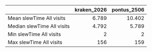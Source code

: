 |                            |   kraken_2026 |   pontus_2506 |
|:---------------------------|--------------:|--------------:|
| Mean slewTime All visits   |         6.789 |        10.402 |
| Median slewTime All visits |         4.792 |         5.789 |
| Min slewTime All visits    |         2     |         2     |
| Max slewTime All visits    |       156     |       159     |
